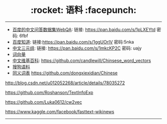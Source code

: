<h1 align = "center">:rocket: 语料 :facepunch:</h1>

---
- [百度的中文问答数据集WebQA][1]: 链接: https://pan.baidu.com/s/1pLXEYtd 密码: 6fbf
- [百度知道][2]: 链接:https://pan.baidu.com/s/1ggUOrIV 密码:5nka
- [中文三元组][3]: 链接: https://pan.baidu.com/s/1mkcKP2C 密码: uajy
- [词向量][4]
- [中文维基百科][5]: https://github.com/candlewill/Chinsese_word_vectors
- [搜狗语料][6]
- [同义词表][7]
https://github.com/dongxiexidian/Chinese

http://blog.csdn.net/u012052268/article/details/78035272

https://github.com/Roshanson/TextInfoExp

https://github.com/Luka0612/cw2vec

https://www.kaggle.com/facebook/fasttext-wikinews

---
[1]: https://spaces.ac.cn/archives/4338
[2]: https://spaces.ac.cn/archives/5067
[3]: https://spaces.ac.cn/archives/4359
[4]: https://github.com/Kyubyong/wordvectors
[5]: https://kexue.fm/archives/4176
[6]: http://www.sogou.com/labs/resource/list_pingce.php
[7]: https://kexue.fm/usr/uploads/2017/01/4014947738.7z
